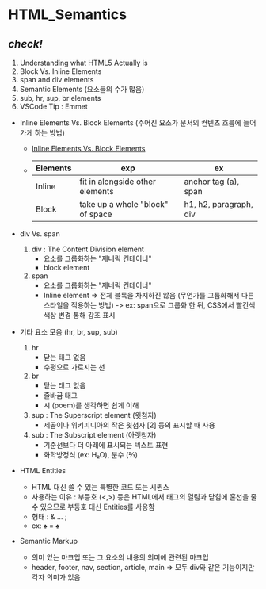# **HTML_Semantics**

## *check!*
1. Understanding what HTML5 Actually is
2. Block Vs. Inline Elements
3. span and div elements
4. Semantic Elements (요소들의 수가 많음)
5. sub, hr, sup, br elements
6. VSCode Tip : Emmet

- Inline Elements Vs. Block Elements (주어진 요소가 문서의 컨텐츠 흐름에 들어가게 하는 방법)
    - [Inline Elements Vs. Block Elements](https://res.cloudinary.com/practicaldev/image/fetch/s--y9knEwLf--/c_imagga_scale,f_auto,fl_progressive,h_500,q_auto,w_1000/https://dev-to-uploads.s3.amazonaws.com/i/t6vbjui1jm8q52osgfcj.png, "Elements comparison")
    - | Elements |              exp                 |            ex           |
      |----------|----------------------------------|-------------------------|
      |  Inline  | fit in alongside other elements  | anchor tag (a), span    |
      |  Block   | take up a whole "block" of space | h1, h2, paragraph, div  |

- div Vs. span
    1. div : The Content Division element
        - 요소를 그룹화하는 "제네릭 컨테이너"
        - block element
    2. span
        - 요소를 그룹화하는 "제네릭 컨테이너"
        - Inline element => 전체 블록을 차지하진 않음 (무언가를 그룹화해서 다른 스타일을 적용하는 방법)
            -> ex: span으로 그룹화 한 뒤, CSS에서 빨간색 색상 변경 통해 강조 표시

- 기타 요소 모음 (hr, br, sup, sub)
    1. hr
        - 닫는 태그 없음
        - 수평으로 가로지는 선
    2. br
        - 닫는 태그 없음
        - 줄바꿈 태그
        - 시 (poem)를 생각하면 쉽게 이해
    3. sup : The Superscript element (윗첨자)
        - 제곱이나 위키피디아의 작은 윗첨자 [2] 등의 표시할 때 사용
    4. sub : The Subscript element (아랫첨자)
        - 기준선보다 더 아래에 표시되는 텍스트 표현
        - 화학방정식 (ex: H₂O), 분수 (⅔)

- HTML Entities
    - HTML 대신 쓸 수 있는 특별한 코드 또는 시퀀스
    - 사용하는 이유 : 부등호 (<,>) 등은 HTML에서 태그의 열림과 닫힘에 혼선을 줄 수 있으므로 부등호 대신 Entities를 사용함
    - 형태 : & ... ;
    - ex: &#9824; = ♠

- Semantic Markup
    - 의미 있는 마크업 또는 그 요소의 내용의 의미에 관련된 마크업
    - header, footer, nav, section, article, main => 모두 div와 같은 기능이지만 각자 의미가 있음